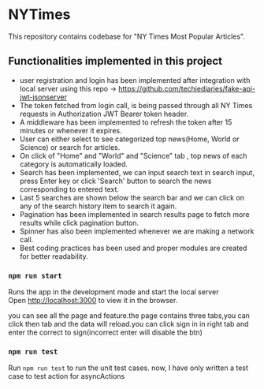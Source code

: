 # NYTimes

This repository contains codebase for "NY Times Most Popular Articles".


## Functionalities implemented in this project
- user registration and login has been implemented after integration
with local server using this repo -> https://github.com/techiediaries/fake-api-jwt-jsonserver
- The token fetched from login call, is being passed through all NY Times requests in Authorization JWT Bearer token header.
- A middleware has been implemented to refresh the token after 15 minutes or whenever it expires.
- User can either select to see categorized top news(Home, World or Science) or search for articles.
- On click of "Home" and "World" and "Science" tab , top news of each category is automatically loaded.
- Search has been implemented, we can input search text in search input, press Enter key or click 'Search' button to search the news corresponding to entered text.
- Last 5 searches are shown below the search bar and we can click on any of the search history item to search it again.
- Pagination has been implemented in search results page to fetch more results while click pagination button.
- Spinner has also been implemented whenever we are making a network call.
- Best coding practices has been used and proper modules are created for better readability.

### `npm run start`

Runs the app in the development mode and start the local server\
Open [http://localhost:3000](http://localhost:3000) to view it in the browser.

you can see all the page and feature.the page contains three tabs,you can click then tab and the data will reload.you can click sign in in right tab and enter the correct to sign(incorrect enter will disable the btn)

### `npm run test`

Run `npm run test` to run the unit test cases. now, I have only written a test case to test action for asyncActions


